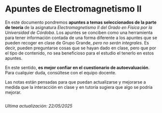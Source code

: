 # Apuntes de Electromagnetismo II

En este documento pondremos **apuntes a temas seleccionados de la parte de teoría** de la asignatura *Electromagnetismo II del Grado en Física por la Universidad de Córdoba*. Los apuntes se conciben como una herramienta para tener información contada de una forma diferente a los apuntes que se pueden recoger en clase de Grupo Grande, *pero no serán integrales*. Es decir, pueden preguntarse cosas que se hayan dado en clase, pero que por el tipo de contenido, no sea beneficioso para el estudio el tenerlo en estos apuntes.

En este sentido, **es mejor confiar en el cuestionario de autoevaluación**. Para cualquier duda, consúltese con el equipo docente. 
 
Las notas están pensadas para que puedan actualizarse y mejorarse a medida que la interacción en clase y en tutoría sugiera que algo se podría mejorar.

```{tableofcontents}
```

*Ultima actualización: 22/05/2025*